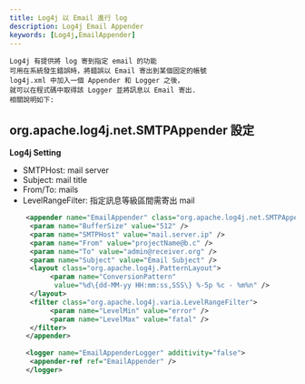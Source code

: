 ```yaml
---
title: Log4j 以 Email 進行 log
description: Log4j Email Appender
keywords: [Log4j,EmailAppender]
---
```


    Log4j 有提供將 log 寄到指定 email 的功能    
    可用在系統發生錯誤時，將錯誤以 Email 寄出到某個固定的帳號   
    log4j.xml 中加入一個 Appender 和 Logger 之後，  
    就可以在程式碼中取得該 Logger 並將訊息以 Email 寄出.
    相關說明如下:

## org.apache.log4j.net.SMTPAppender 設定

__Log4j Setting__   
* SMTPHost: mail server
* Subject: mail title 
* From/To: mails
* LevelRangeFilter: 指定訊息等級區間需寄出 mail

```xml
    <appender name="EmailAppender" class="org.apache.log4j.net.SMTPAppender">
     <param name="BufferSize" value="512" />
     <param name="SMTPHost" value="mail.server.ip" />
     <param name="From" value="projectName@b.c" />
     <param name="To" value="admin@receiver.org" />
     <param name="Subject" value="Email Subject" />
     <layout class="org.apache.log4j.PatternLayout">
          <param name="ConversionPattern"
           value="%d\{dd-MM-yy HH:mm:ss,SSS\} %-5p %c - %m%n" />
     </layout>
     <filter class="org.apache.log4j.varia.LevelRangeFilter">
          <param name="LevelMin" value="error" />
          <param name="LevelMax" value="fatal" />
     </filter>
    </appender>
     
    <logger name="EmailAppenderLogger" additivity="false">
     <appender-ref ref="EmailAppender" />
    </logger>
```    